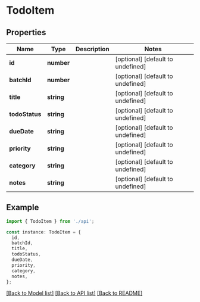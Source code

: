 # TodoItem

## Properties

| Name           | Type       | Description | Notes                             |
| -------------- | ---------- | ----------- | --------------------------------- |
| **id**         | **number** |             | [optional] [default to undefined] |
| **batchId**    | **number** |             | [optional] [default to undefined] |
| **title**      | **string** |             | [optional] [default to undefined] |
| **todoStatus** | **string** |             | [optional] [default to undefined] |
| **dueDate**    | **string** |             | [optional] [default to undefined] |
| **priority**   | **string** |             | [optional] [default to undefined] |
| **category**   | **string** |             | [optional] [default to undefined] |
| **notes**      | **string** |             | [optional] [default to undefined] |

## Example

```typescript
import { TodoItem } from './api';

const instance: TodoItem = {
  id,
  batchId,
  title,
  todoStatus,
  dueDate,
  priority,
  category,
  notes,
};
```

[[Back to Model list]](../README.md#documentation-for-models) [[Back to API list]](../README.md#documentation-for-api-endpoints) [[Back to README]](../README.md)
